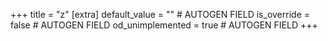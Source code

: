 +++
title = "z"
[extra]
default_value = "" # AUTOGEN FIELD
is_override = false # AUTOGEN FIELD
od_unimplemented = true # AUTOGEN FIELD
+++